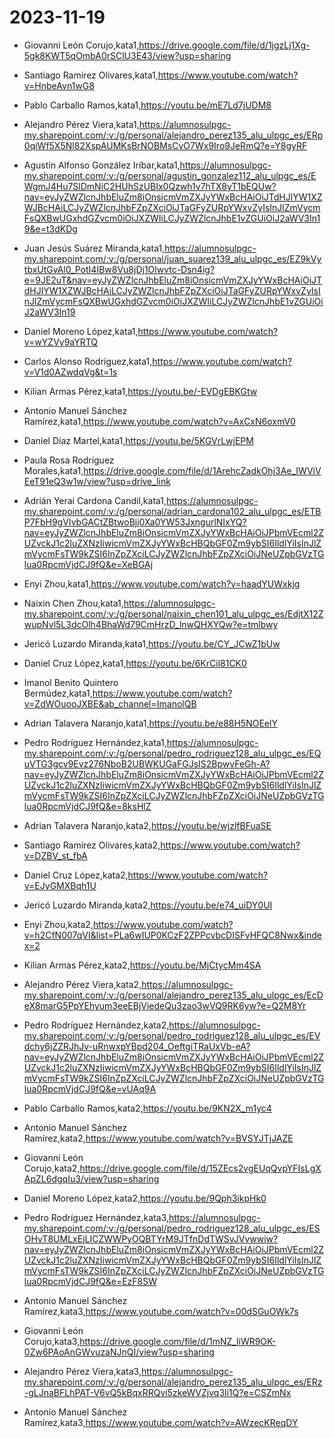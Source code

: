 # 2023-11-19

* Giovanni León Corujo,kata1,https://drive.google.com/file/d/1jgzLj1Xg-5gk8KWT5qOmbA0rSClU3E43/view?usp=sharing

* Santiago Ramírez Olivares,kata1,https://www.youtube.com/watch?v=HnbeAvn1wG8

* Pablo Carballo Ramos,kata1,https://youtu.be/mE7Ld7jUDM8

* Alejandro Pérez Viera,kata1,https://alumnosulpgc-my.sharepoint.com/:v:/g/personal/alejandro_perez135_alu_ulpgc_es/ERp0qiWf5X5Nl82XspAUMKsBrNOBMsCvO7Wx9Iro9JeRmQ?e=Y8gyRF

* Agustín Alfonso González Iríbar,kata1,https://alumnosulpgc-my.sharepoint.com/:v:/g/personal/agustin_gonzalez112_alu_ulpgc_es/EWgmJ4Hu7SlDmNiC2HUhSzUBIx0Qzwh1v7hTX8yT1bEQUw?nav=eyJyZWZlcnJhbEluZm8iOnsicmVmZXJyYWxBcHAiOiJTdHJlYW1XZWJBcHAiLCJyZWZlcnJhbFZpZXciOiJTaGFyZURpYWxvZyIsInJlZmVycmFsQXBwUGxhdGZvcm0iOiJXZWIiLCJyZWZlcnJhbE1vZGUiOiJ2aWV3In19&e=t3dKDg

* Juan Jesús Suárez Miranda,kata1,https://alumnosulpgc-my.sharepoint.com/:v:/g/personal/juan_suarez139_alu_ulpgc_es/EZ9kVytbxUtGvAl0_PotI4IBw8Vu8jDj1Olwvtc-Dsn4ig?e=9JE2uT&nav=eyJyZWZlcnJhbEluZm8iOnsicmVmZXJyYWxBcHAiOiJTdHJlYW1XZWJBcHAiLCJyZWZlcnJhbFZpZXciOiJTaGFyZURpYWxvZyIsInJlZmVycmFsQXBwUGxhdGZvcm0iOiJXZWIiLCJyZWZlcnJhbE1vZGUiOiJ2aWV3In19

* Daniel Moreno López,kata1,https://www.youtube.com/watch?v=wYZVy9aYRTQ

* Carlos Alonso Rodríguez,kata1,https://www.youtube.com/watch?v=V1d0AZwdqVg&t=1s

* Kilian Armas Pérez,kata1,https://youtu.be/-EVDgEBKGtw

* Antonio Manuel Sánchez Ramírez,kata1,https://www.youtube.com/watch?v=AxCxN6oxmV0

* Daniel Díaz Martel,kata1,https://youtu.be/5KGVrLwjEPM

* Paula Rosa Rodríguez Morales,kata1,https://drive.google.com/file/d/1ArehcZadkOhj3Ae_IWViVEeT91eQ3w1w/view?usp=drive_link

* Adrián Yerai Cardona Candil,kata1,https://alumnosulpgc-my.sharepoint.com/:v:/g/personal/adrian_cardona102_alu_ulpgc_es/ETBP7FbH9gVIvbGACtZBtwoBjj0Xa0YW53JxngurlNIxYQ?nav=eyJyZWZlcnJhbEluZm8iOnsicmVmZXJyYWxBcHAiOiJPbmVEcml2ZUZvckJ1c2luZXNzIiwicmVmZXJyYWxBcHBQbGF0Zm9ybSI6IldlYiIsInJlZmVycmFsTW9kZSI6InZpZXciLCJyZWZlcnJhbFZpZXciOiJNeUZpbGVzTGlua0RpcmVjdCJ9fQ&e=XeBGAj

* Enyi Zhou,kata1,https://www.youtube.com/watch?v=haadYUWxkjg

* Naixin Chen Zhou,kata1,https://alumnosulpgc-my.sharepoint.com/:v:/g/personal/naixin_chen101_alu_ulpgc_es/EdjtX12ZwupNvl5L3dcOlh4BhaWd79CmHrzD_lnwQHXYQw?e=tmlbwy

* Jericó Luzardo Miranda,kata1,https://youtu.be/CY_JCwZ1bUw

* Daniel Cruz López,kata1,https://youtu.be/6KrCil81CK0

* Imanol Benito Quintero Bermúdez,kata1,https://www.youtube.com/watch?v=ZdWOuooJXBE&ab_channel=ImanolQB

* Adrian Talavera Naranjo,kata1,https://youtu.be/e88H5NOEelY

* Pedro Rodríguez Hernández,kata1,https://alumnosulpgc-my.sharepoint.com/:v:/g/personal/pedro_rodriguez128_alu_ulpgc_es/EQuVTG3gcv9Evz276NboB2UBWKUGaFGJsIS2BpwvFeGh-A?nav=eyJyZWZlcnJhbEluZm8iOnsicmVmZXJyYWxBcHAiOiJPbmVEcml2ZUZvckJ1c2luZXNzIiwicmVmZXJyYWxBcHBQbGF0Zm9ybSI6IldlYiIsInJlZmVycmFsTW9kZSI6InZpZXciLCJyZWZlcnJhbFZpZXciOiJNeUZpbGVzTGlua0RpcmVjdCJ9fQ&e=8ksHlZ

* Adrian Talavera Naranjo,kata2,https://youtu.be/wjzlfBFuaSE

* Santiago Ramírez Olivares,kata2,https://www.youtube.com/watch?v=DZBV_st_fbA

* Daniel Cruz López,kata2,https://www.youtube.com/watch?v=EJyGMXBqh1U

* Jericó Luzardo Miranda,kata2,https://youtu.be/e74_uiDY0UI

* Enyi Zhou,kata2,https://www.youtube.com/watch?v=h2CfN007qVI&list=PLa6wIUP0KCzF2ZPPcvbcDISFvHFQC8Nwx&index=2

* Kilian Armas Pérez,kata2,https://youtu.be/MjCtycMm4SA

* Alejandro Pérez Viera,kata2,https://alumnosulpgc-my.sharepoint.com/:v:/g/personal/alejandro_perez135_alu_ulpgc_es/EcDeX8marG5PpYEhyum3eeEBjViedeQu3zao3wVQ9RK6yw?e=Q2M8Yr

* Pedro Rodríguez Hernández,kata2,https://alumnosulpgc-my.sharepoint.com/:v:/g/personal/pedro_rodriguez128_alu_ulpgc_es/EVdchy6jZZRJhJv-uRnwxpYBpd204_OeftgiTRaUxVb-eA?nav=eyJyZWZlcnJhbEluZm8iOnsicmVmZXJyYWxBcHAiOiJPbmVEcml2ZUZvckJ1c2luZXNzIiwicmVmZXJyYWxBcHBQbGF0Zm9ybSI6IldlYiIsInJlZmVycmFsTW9kZSI6InZpZXciLCJyZWZlcnJhbFZpZXciOiJNeUZpbGVzTGlua0RpcmVjdCJ9fQ&e=vUAq9A
  
* Pablo Carballo Ramos,kata2,https://youtu.be/9KN2X_m1yc4

* Antonio Manuel Sánchez Ramírez,kata2,https://www.youtube.com/watch?v=BVSYJTjJAZE

* Giovanni León Corujo,kata2,https://drive.google.com/file/d/15ZEcs2vgEUqQvpYFIsLgXApZL6dgqIu3/view?usp=sharing

* Daniel Moreno López,kata2,https://youtu.be/9Qph3ikpHk0

* Pedro Rodríguez Hernández,kata3,https://alumnosulpgc-my.sharepoint.com/:v:/g/personal/pedro_rodriguez128_alu_ulpgc_es/ESOHvT8UMLxEjLICZWWPyOQBTYrM9JTfnDdTWSvJVvwwiw?nav=eyJyZWZlcnJhbEluZm8iOnsicmVmZXJyYWxBcHAiOiJPbmVEcml2ZUZvckJ1c2luZXNzIiwicmVmZXJyYWxBcHBQbGF0Zm9ybSI6IldlYiIsInJlZmVycmFsTW9kZSI6InZpZXciLCJyZWZlcnJhbFZpZXciOiJNeUZpbGVzTGlua0RpcmVjdCJ9fQ&e=EzF8SW

* Antonio Manuel Sánchez Ramírez,kata3,https://www.youtube.com/watch?v=00dSGuOWk7s

* Giovanni León Corujo,kata3,https://drive.google.com/file/d/1mNZ_liWR9OK-0Zw6PAoAnGWvuzaNJnQI/view?usp=sharing

* Alejandro Pérez Viera,kata3,https://alumnosulpgc-my.sharepoint.com/:v:/g/personal/alejandro_perez135_alu_ulpgc_es/ERz-gLJnaBFLhPAT-V6vQ5kBqxRRQvi5zkeWVZjvq3li1Q?e=CSZmNx

* Antonio Manuel Sánchez Ramírez,kata3,https://www.youtube.com/watch?v=AWzecKReqDY

